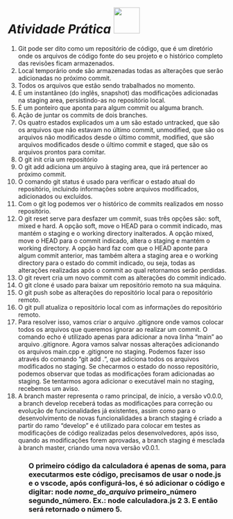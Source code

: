 # **_Atividade Prática_** <img src="https://github.com/user-attachments/assets/03fd1085-ff9d-47f4-b58e-f0b47ce8bb03" width="60" />
<ol>
<li>Git pode ser dito como um repositório de código, que é um diretório onde os arquivos de código fonte do seu projeto e o histórico completo das revisões ficam armazenados.</li>
<li>Local temporário onde são armazenadas todas as alterações que serão adicionadas no próximo commit.</li>
<li>Todos os arquivos que estão sendo trabalhados no momento.</li>
<li>É um instantâneo (do inglês, snapshot) das modificações adicionadas na staging area, persistindo-as no repositório local.</li>
<li>É um ponteiro que aponta para algum commit ou alguma branch.</li>
<li>Ação de juntar os commits de dois branches.</li>
<li>Os quatro estados explicados um a um são estado untracked, que são os arquivos que não estavam no último commit, unmodified, que são os arquivos não modificados desde o último commit, modified, que são arquivos modificados desde o último commit e staged, que são os arquivos prontos para comitar.</li>
<li>O git init cria um repositório</li>
<li>O git add adiciona um arquivo à staging area, que irá pertencer ao próximo commit.</li>
<li>O comando git status é usado para verificar o estado atual do repositório, incluindo informações sobre arquivos modificados, adicionados ou excluídos.</li>
<li>Com o git log podemos ver o histórico de commits realizados em nosso repositório.</li>
<li>O git reset serve para desfazer um commit, suas três opções são: soft, mixed e hard. A opção soft, move o HEAD para o commit indicado, mas mantém o staging e o working directory inalterados. A opção mixed, move o HEAD para o commit indicado, altera o staging e mantém o working directory. A opção hard faz com que o HEAD aponte para algum commit anterior, mas também altera a staging area e o working directory para o estado do commit indicado, ou seja, todas as alterações realizadas após o commit ao qual retornamos serão perdidas.</li>
<li>O git revert cria um novo commit com as alterações do commit indicado.</li>
<li>O git clone é usado para baixar um repositório remoto na sua máquina.</li>
<li>O git push sobe as alterações do repositório local para o repositório remoto.</li>
<li>O git pull atualiza o repositório local com as informações do repositório remoto.</li>
<li>Para resolver isso, vamos criar o arquivo .gitignore onde vamos colocar todos os arquivos que queremos ignorar ao realizar um commit. O comando echo é utilizado apenas para adicionar a nova linha “main” ao arquivo .gitignore. Agora vamos salvar nossas alterações adicionando os arquivos main.cpp e .gitignore no staging. Podemos fazer isso através do comando “git add .“, que adiciona todos os arquivos modificados no staging. Se checarmos o estado do nosso repositório, podemos observar que todas as modificações foram adicionadas ao staging. Se tentarmos agora adicionar o executável main no staging, recebemos um aviso.</li> 
<li>A branch master representa o ramo principal, de início, a versão v0.0.0, a branch develop receberá todas as modificações para correção ou evolução de funcionalidades já existentes, assim como para o desenvolvimento de novas funcionalidades a branch staging é criado a partir do ramo “develop” e é utilizado para colocar em testes as modificações de código realizadas pelos desenvolvedores, após isso, quando as modificações forem aprovadas, a branch staging é mesclada à branch master, criando uma nova versão v0.0.1.</li>
<ol>
<h3>O primeiro código da calculadora é apenas de soma, para executarmos este código, precisamos de usar o node.js e o vscode, após configurá-los, é só adicionar o código e digitar: node <i>nome_do_arquivo</i> primeiro_número segundo_número. Ex.: node calculadora.js 2 3. E então será retornado o número 5.</h3>
